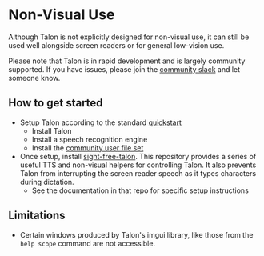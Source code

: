 # Non-Visual Use

Although Talon is not explicitly designed for non-visual use, it can still be used well alongside screen readers or for general low-vision use.

Please note that Talon is in rapid development and is largely community supported. If you have issues, please join the [community slack](https://talonvoice.com/chat) and let someone know.

## How to get started

- Setup Talon according to the standard [quickstart](../getting_started.md)
  - Install Talon
  - Install a speech recognition engine
  - Install the [community user file set](https://github.com/talonhub/community)
- Once setup, install [sight-free-talon](https://github.com/C-Loftus/sight-free-talon). This repository provides a series of useful TTS and non-visual helpers for controlling Talon. It also prevents Talon from interrupting the screen reader speech as it types characters during dictation.
  - See the documentation in that repo for specific setup instructions

## Limitations

- Certain windows produced by Talon's imgui library, like those from the `help scope` command are not accessible.
